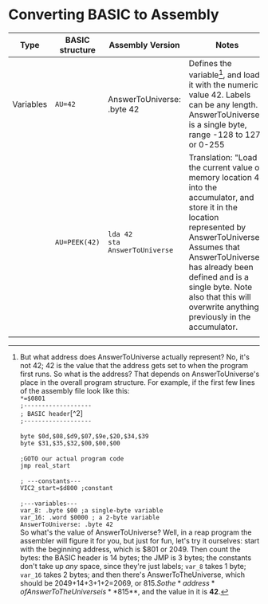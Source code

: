 # Converting BASIC to Assembly

|Type           |BASIC structure                |Assembly Version                       |Notes                                |
|---------------|-------------------------------|---------------------------------------|-------------------------------------|
| Variables     | `AU=42`                       | AnswerToUniverse:  .byte 42           | Defines the variable[^1], and loads it with the numeric value 42. Labels can be any length. AnswerToUniverse is a single byte, range -128 to 127 or 0-255 |
|               | `AU=PEEK(42)`                 | `lda 42`<BR> `sta AnswerToUniverse`<BR> | Translation: "Load the current value of memory location 42 into the accumulator, and store it in the location represented by AnswerToUniverse."<br>Assumes that AnswerToUniverse has already been defined and is a single byte. Note also that this will overwrite anything previously in the accumulator. |
|               | 

[^1]: But what address does AnswerToUniverse actually represent? No, it's not 42; 42 is the value that the address gets set to when the program first runs. So what is the address? That depends on AnswerToUniverse's place in the overall program structure. For example, if the first few lines of the assembly file look like this:<br>`*=$0801`<br>`;-------------------` <br>`; BASIC header`[^2] <br>`;-------------------` <br><br>`byte $0d,$08,$d9,$07,$9e,$20,$34,$39` <br>`byte $31,$35,$32,$00,$00,$00` <br><br>`;GOTO our actual program code` <br> `jmp real_start` <br><br>`; ---constants---` <br>`VIC2_start=$d800 ;constant` <br><br>`;---variables---` <br>`var_8: .byte $00 ;a single-byte variable` <br>`var_16: .word $0000 ; a 2-byte variable` <br>`AnswerToUniverse: .byte 42` <br>So what's the value of AnswerToUniverse? Well, in a reap program the assembler will figure it for you, but just for fun, let's try it ourselves: start with the beginning address, which is $801 or 2049. Then count the bytes: the BASIC header is 14 bytes; the JMP is 3 bytes; the constants don't take up *any* space, since they're just labels; `var_8` takes 1 byte; `var_16` takes 2 bytes; and then there's AnswerToTheUniverse, which should be 2049+14+3+1+2=2069, or $815. So the *address* of AnswerToTheUniverse is **$815**, and the value in it is **42**.

